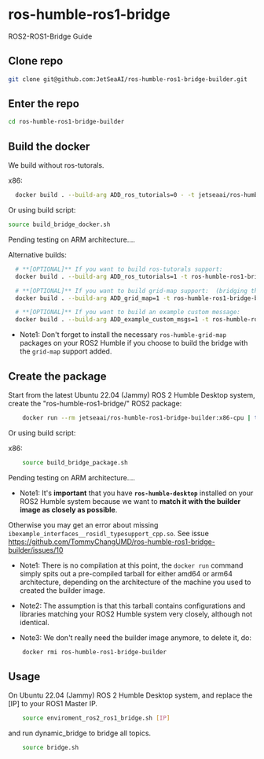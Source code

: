 # ros-humble-ros1-bridge

ROS2-ROS1-Bridge Guide

## Clone repo

```bash
git clone git@github.com:JetSeaAI/ros-humble-ros1-bridge-builder.git
```

## Enter the repo

```bash
cd ros-humble-ros1-bridge-builder
```

## Build the docker

We build without ros-tutorals.

x86:

```bash
  docker build . --build-arg ADD_ros_tutorials=0 - -t jetseaai/ros-humble-ros1-bridge-builder:x86-cpu
```

Or using build script:

```bash
source build_bridge_docker.sh
```

Pending testing on ARM architecture....

Alternative builds:

``` bash
  # **[OPTIONAL]** If you want to build ros-tutorals support:
  docker build . --build-arg ADD_ros_tutorials=1 -t ros-humble-ros1-bridge-builder

  # **[OPTIONAL]** If you want to build grid-map support:  (bridging the ros-humble-grid-map package)
  docker build . --build-arg ADD_grid_map=1 -t ros-humble-ros1-bridge-builder

  # **[OPTIONAL]** If you want to build an example custom message:
  docker build . --build-arg ADD_example_custom_msgs=1 -t ros-humble-ros1-bridge-builder
```

- Note1: Don't forget to install the necessary `ros-humble-grid-map` packages on your ROS2 Humble if you choose to build the bridge with the `grid-map` support added.

## Create the package

Start from the latest Ubuntu 22.04 (Jammy) ROS 2 Humble Desktop system, create the "ros-humble-ros1-bridge/" ROS2 package:

``` bash
    docker run --rm jetseaai/ros-humble-ros1-bridge-builder:x86-cpu | tar xvzf -
```

Or using build script:

x86:

```bash
    source build_bridge_package.sh
```

Pending testing on ARM architecture....

- Note1: It's **important** that you have **`ros-humble-desktop`** installed on your ROS2 Humble system because we want to **match it with the builder image as closely as possible**.

Otherwise you may get an error about missing `ibexample_interfaces__rosidl_typesupport_cpp.so`.  See issue https://github.com/TommyChangUMD/ros-humble-ros1-bridge-builder/issues/10

- Note1: There is no compilation at this point, the `docker run` command simply spits out a pre-compiled tarball for either amd64 or arm64 architecture, depending on the architecture of the machine you used to created the builder image.

- Note2: The assumption is that this tarball contains configurations and libraries matching your ROS2 Humble system very closely, although not identical.

- Note3: We don't really need the builder image anymore, to delete it, do:

``` bash
    docker rmi ros-humble-ros1-bridge-builder
```

## Usage

On Ubuntu 22.04 (Jammy) ROS 2 Humble Desktop system, and replace the [IP] to your ROS1 Master IP.

```bash
    source enviroment_ros2_ros1_bridge.sh [IP]
```

and run dynamic_bridge to bridge all topics.

```bash
    source bridge.sh
```

